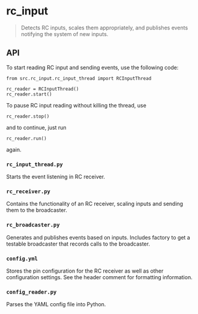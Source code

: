 # rc_input

> Detects RC inputs, scales them appropriately, and publishes events notifying the system of new inputs.

## API

To start reading RC input and sending events, use the following code:
```
from src.rc_input.rc_input_thread import RCInputThread

rc_reader = RCInputThread()
rc_reader.start()
```

To pause RC input reading without killing the thread, use
```
rc_reader.stop()
```
and to continue, just run
```
rc_reader.run()
```
again.

### `rc_input_thread.py`
Starts the event listening in RC receiver.

### `rc_receiver.py`
Contains the functionality of an RC receiver, scaling inputs and sending them to the broadcaster.

### `rc_broadcaster.py`
Generates and publishes events based on inputs. Includes factory to get a testable broadcaster that records calls to the broadcaster.

### `config.yml`
Stores the pin configuration for the RC receiver as well as other configuration settings. See the header comment for formatting information.

### `config_reader.py`
Parses the YAML config file into Python.